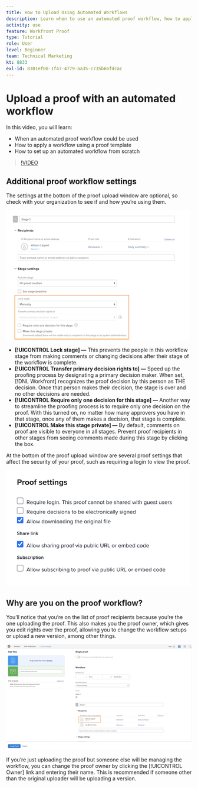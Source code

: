 ```yaml
---
title: How to Upload Using Automated Workflows
description: Learn when to use an automated proof workflow, how to apply a workflow using a proof template, and how to set up an automated workflow from scratch.
activity: use
feature: Workfront Proof
type: Tutorial
role: User
level: Beginner
team: Technical Marketing
kt: 8833
exl-id: 8301ef00-1f47-4779-aa35-c735b66fdcac
---
```

# Upload a proof with an automated workflow

In this video, you will learn:

* When an automated proof workflow could be used
* How to apply a workflow using a proof template
* How to set up an automated workflow from scratch

>[!VIDEO](https://video.tv.adobe.com/v/335133/?quality=12)



## Additional proof workflow settings

The settings at the bottom of the proof upload window are optional, so check with your organization to see if and how you’re using them.

![An image of the [!UICONTROL New Proof ]window with the [!UICONTROL Stage settings] highlighted.](assets/additional-proof-workflow-settings.png)

* **[!UICONTROL Lock stage] —** This prevents the people in this workflow stage from making comments or changing decisions after their stage of the workflow is complete.
* **[!UICONTROL Transfer primary decision rights to] —** Speed up the proofing process by designating a primary decision maker. When set, [!DNL Workfront] recognizes the proof decision by this person as THE decision. Once that person makes their decision, the stage is over and no other decisions are needed.
* **[!UICONTROL Require only one decision for this stage] —** Another way to streamline the proofing process is to require only one decision on the proof. With this turned on, no matter how many approvers you have in that stage, once any of them makes a decision, that stage is complete.
* **[!UICONTROL Make this stage private] —** By default, comments on proof are visible to everyone in all stages. Prevent proof recipients in other stages from seeing comments made during this stage by clicking the box.

At the bottom of the proof upload window are several proof settings that affect the security of your proof, such as requiring a login to view the proof. 

<!--
Learn more about these in the Proof settings section of the Configure a proof article.
-->

![An image of the [!UICONTROL Proof settings] section of the proof upload window.](assets/additional-proof-workflow-settings-2.png)

<!--
### Learn more
* Automated workflow overview
* Automated workflow stages overview
-->

<!--
### Guides
* Plan an advanced workflow worksheet
-->

## Why are you on the proof workflow?

You’ll notice that you’re on the list of proof recipients because you’re the one uploading the proof. This also makes you the proof owner, which gives you edit rights over the proof, allowing you to change the workflow setups or upload a new version, among other things.

![An image of the proof upload window with the proof owner highlighted in the list of recipients.](assets/proof-owner.png)

If you’re just uploading the proof but someone else will be managing the workflow, you can change the proof owner by clicking the [!UICONTROL Owner] link and entering their name. This is recommended if someone other than the original uploader will be uploading a version.
